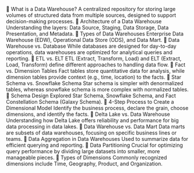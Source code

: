🔹 What is a Data Warehouse?
A centralized repository for storing large volumes of structured data from multiple sources, designed to support decision-making processes.
🔹 Architecture of a Data Warehouse
Understanding the layers: Data Source, Staging, Data Storage, Data Presentation, and Metadata.
🔹 Types of Data Warehouses
Enterprise Data Warehouse (EDW), Operational Data Store (ODS), and Data Mart.
🔹 Data Warehouse vs. Database
While databases are designed for day-to-day operations, data warehouses are optimized for analytical queries and reporting.
🔹 ETL vs. ELT
ETL (Extract, Transform, Load) and ELT (Extract, Load, Transform) define different approaches to handling data flow.
🔹 Fact vs. Dimension Tables
Fact tables store quantitative data for analysis, while dimension tables provide context (e.g., time, location) to the facts.
🔹 Star Schema vs. Snowflake Schema
Star schema is simpler with denormalized tables, whereas snowflake schema is more complex with normalized tables.
🔹 Schema Design
Explored Star Schema, Snowflake Schema, and Fact Constellation Schema (Galaxy Schema).
🔹 4-Step Process to Create a Dimensional Model
Identify the business process, declare the grain, choose dimensions, and identify the facts.
🔹 Delta Lake vs. Data Warehouse
Understanding how Delta Lake offers reliability and performance for big data processing in data lakes.
🔹 Data Warehouse vs. Data Mart
Data marts are subsets of data warehouses, focusing on specific business lines or teams.
🔹 Data Aggregation in Data Warehouses
Used to summarize data for efficient querying and reporting.
🔹 Data Partitioning
Crucial for optimizing query performance by dividing large datasets into smaller, more manageable pieces.
🔹 Types of Dimensions
Commonly recognized dimensions include Time, Geography, Product, and Organization.
